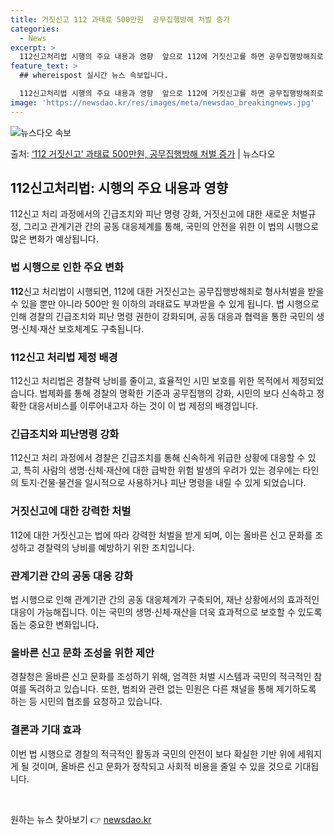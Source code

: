 ```yaml
---
title: 거짓신고 112 과태료 500만원  공무집행방해 처벌 증가
categories:
  - News
excerpt: >
  112신고처리법 시행의 주요 내용과 영향  앞으로 112에 거짓신고를 하면 공무집행방해죄로 형사처벌하거나 5…
feature_text: >
  ## whereispost 실시간 뉴스 속보입니다.

  112신고처리법 시행의 주요 내용과 영향  앞으로 112에 거짓신고를 하면 공무집행방해죄로 형사처벌하거나 5…
image: 'https://newsdao.kr/res/images/meta/newsdao_breakingnews.jpg'
---
```


![뉴스다오 속보](https://newsdao.kr/res/images/meta/newsdao_breakingnews.jpg)

<p>출처: <a href="https://newsdao.kr/4389" rel="dofollow">‘112 거짓신고’ 과태료 500만원, 공무집행방해 처벌 증가</a> | 뉴스다오</p>

<h2 data-ke-size="size26">112신고처리법: 시행의 주요 내용과 영향</h2>

<p data-ke-size="size16">112신고 처리 과정에서의 긴급조치와 피난 명령 강화, 거짓신고에 대한 새로운 처벌규정, 그리고 관계기관 간의 공동 대응체계를 통해, 국민의 안전을 위한 이 법의 시행으로 많은 변화가 예상됩니다.</p>

<h3><b>법 시행으로 인한 주요 변화</b></h3>

<p data-ke-size="size16"><b>112</b>신고 처리법이 시행되면, 112에 대한 거짓신고는 공무집행방해죄로 형사처벌을 받을 수 있을 뿐만 아니라 500만 원 이하의 과태료도 부과받을 수 있게 됩니다. 법 시행으로 인해 경찰의 긴급조치와 피난 명령 권한이 강화되며, 공동 대응과 협력을 통한 국민의 생명·신체·재산 보호체계도 구축됩니다.</p>

<h3><b>112신고 처리법 제정 배경</b></h3>

<p data-ke-size="size16">112신고 처리법은 경찰력 낭비를 줄이고, 효율적인 시민 보호를 위한 목적에서 제정되었습니다. 법제화를 통해 경찰의 명확한 기준과 공무집행의 강화, 시민의 보다 신속하고 정확한 대응서비스를 이루어내고자 하는 것이 이 법 제정의 배경입니다.</p>

<h3><b>긴급조치와 피난명령 강화</b></h3>

<p data-ke-size="size16">112신고 처리 과정에서 경찰은 긴급조치를 통해 신속하게 위급한 상황에 대응할 수 있고, 특히 사람의 생명·신체·재산에 대한 급박한 위험 발생의 우려가 있는 경우에는 타인의 토지·건물·물건을 일시적으로 사용하거나 피난 명령을 내릴 수 있게 되었습니다. </p>

<h3><b>거짓신고에 대한 강력한 처벌</b></h3>

<p data-ke-size="size16">112에 대한 거짓신고는 법에 따라 강력한 처벌을 받게 되며, 이는 올바른 신고 문화를 조성하고 경찰력의 낭비를 예방하기 위한 조치입니다.</p>

<h3><b>관계기관 간의 공동 대응 강화</b></h3>

<p data-ke-size="size16">법 시행으로 인해 관계기관 간의 공동 대응체계가 구축되어, 재난 상황에서의 효과적인 대응이 가능해집니다. 이는 국민의 생명·신체·재산을 더욱 효과적으로 보호할 수 있도록 돕는 중요한 변화입니다.</p>

<h3><b>올바른 신고 문화 조성을 위한 제안</b></h3>

<p data-ke-size="size16">경찰청은 올바른 신고 문화를 조성하기 위해, 엄격한 처벌 시스템과 국민의 적극적인 참여를 독려하고 있습니다. 또한, 범죄와 관련 없는 민원은 다른 채널을 통해 제기하도록 하는 등 시민의 협조를 요청하고 있습니다.</p>

<h3><b>결론과 기대 효과</b></h3>

<p data-ke-size="size16">이번 법 시행으로 경찰의 적극적인 활동과 국민의 안전이 보다 확실한 기반 위에 세워지게 될 것이며, 올바른 신고 문화가 정착되고 사회적 비용을 줄일 수 있을 것으로 기대됩니다.</p>

<p data-ke-size="size16">&nbsp;</p> 

원하는 뉴스 찾아보기 👉 <a href="https://newsdao.kr" rel="dofollow">newsdao.kr</a>


